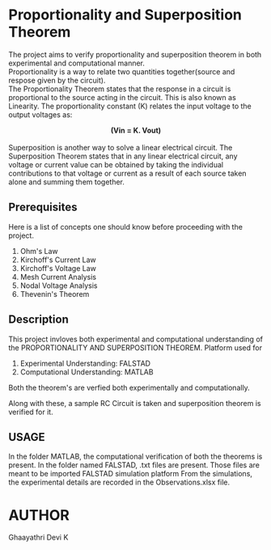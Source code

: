 # Proportionality and Superposition Theorem
The project aims to verify proportionality and superposition theorem in both experimental and computational manner.<br>
Proportionality is a way to relate two quantities together(source and respose given by the circuit). <br>
The Proportionality Theorem states that the response in a circuit is proportional to the source acting 
in the circuit. This is also known as Linearity. The proportionality constant (K) relates the input 
voltage to the output voltages as: 
<center><b>(Vin = K. Vout)</b></center>
<br>
Superposition is another way to solve a linear electrical circuit. The Superposition Theorem 
states that in any linear electrical circuit, any voltage or current value can be obtained by taking 
the individual contributions to that voltage or current as a result of each source taken alone and 
summing them together.

## Prerequisites 
Here is a list of concepts one should know before proceeding with the project.
<ol>
  <li>Ohm's Law</li>
  <li>Kirchoff's Current Law</li>
  <li>Kirchoff's Voltage Law</li>
  <li>Mesh Current Analysis</li>
  <li>Nodal Voltage Analysis</li>
  <li>Thevenin's Theorem</li>
  </ol>

## Description
This project invloves both experimental and computational understanding of the PROPORTIONALITY AND SUPERPOSITION THEOREM.
Platform used for 
<ol>
  <li>Experimental Understanding: FALSTAD</li>
  <li>Computational Understanding: MATLAB</li>
  </ol>
  Both the theorem's are verfied both experimentally and computationally.
  
  Along with these, a sample RC Circuit is taken and superposition theorem is verified for it.
  
  ## USAGE
  In the folder MATLAB, the computational verification of both the theorems is present.
  In the folder named FALSTAD, .txt files are present. Those files are meant to be imported FALSTAD simulation platform
  From the simulations, the experimental details are recorded in the Observations.xlsx file.
  
# AUTHOR
Ghaayathri Devi K
